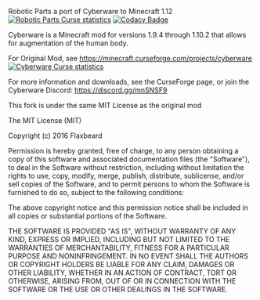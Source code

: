 Robotic Parts a port of Cyberware to Minecraft 1.12 [![Robotic Parts Curse statistics](http://cf.way2muchnoise.eu/roboticparts.svg)](http://minecraft.curseforge.com/projects/roboticparts) [![Codacy Badge](https://api.codacy.com/project/badge/Grade/40ce2c60991344c689eb4120ef5cf5b2)](https://www.codacy.com/manual/LemADEC/Cyberware?utm_source=github.com&amp;utm_medium=referral&amp;utm_content=An-Sar/Cyberware&amp;utm_campaign=Badge_Grade)

Cyberware is a Minecraft mod for versions 1.9.4 through 1.10.2 that allows for augmentation of the human body.

For Original Mod, see <https://minecraft.curseforge.com/projects/cyberware> [![Cyberware Curse statistics](http://cf.way2muchnoise.eu/cyberware.svg)](http://minecraft.curseforge.com/projects/cyberware)

For more information and downloads, see the CurseForge page, or join the Cyberware Discord: <https://discord.gg/mnSNSF9>

This fork is under the same MIT License as the original mod

The MIT License (MIT)

Copyright (c) 2016 Flaxbeard

Permission is hereby granted, free of charge, to any person obtaining a copy
of this software and associated documentation files (the "Software"), to deal
in the Software without restriction, including without limitation the rights
to use, copy, modify, merge, publish, distribute, sublicense, and/or sell
copies of the Software, and to permit persons to whom the Software is
furnished to do so, subject to the following conditions:

The above copyright notice and this permission notice shall be included in all
copies or substantial portions of the Software.

THE SOFTWARE IS PROVIDED "AS IS", WITHOUT WARRANTY OF ANY KIND, EXPRESS OR
IMPLIED, INCLUDING BUT NOT LIMITED TO THE WARRANTIES OF MERCHANTABILITY,
FITNESS FOR A PARTICULAR PURPOSE AND NONINFRINGEMENT. IN NO EVENT SHALL THE
AUTHORS OR COPYRIGHT HOLDERS BE LIABLE FOR ANY CLAIM, DAMAGES OR OTHER
LIABILITY, WHETHER IN AN ACTION OF CONTRACT, TORT OR OTHERWISE, ARISING FROM,
OUT OF OR IN CONNECTION WITH THE SOFTWARE OR THE USE OR OTHER DEALINGS IN THE
SOFTWARE.
